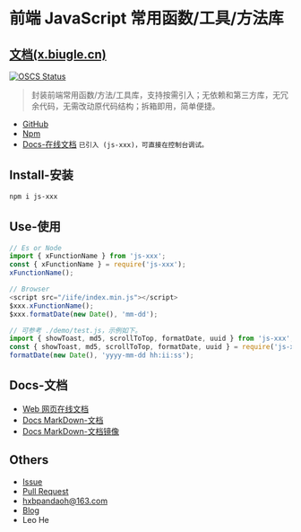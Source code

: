 # 前端 JavaScript 常用函数/工具/方法库

## [文档(x.biugle.cn)](http://x.biugle.cn)

[![OSCS Status](https://www.oscs1024.com/platform/badge/pandaoh/js-xxx.svg?size=small)](https://www.oscs1024.com/project/pandaoh/js-xxx?ref=badge_small)

> 封装前端常用函数/方法/工具库，支持按需引入；无依赖和第三方库，无冗余代码，无需改动原代码结构；拆箱即用，简单便捷。

* [GitHub](https://github.com/pandaoh/js-xxx)
* [Npm](https://www.npmjs.com/package/js-xxx)
* [Docs-在线文档](https://pandaoh.github.io/js-xxx/html/) `已引入 (js-xxx)，可直接在控制台调试。`

## Install-安装

```bash
npm i js-xxx
```

## Use-使用

```javascript
// Es or Node
import { xFunctionName } from 'js-xxx';
const { xFunctionName } = require('js-xxx');
xFunctionName();

// Browser
<script src="/iife/index.min.js"></script>
$xxx.xFunctionName();
$xxx.formatDate(new Date(), 'mm-dd');

// 可参考 ./demo/test.js，示例如下。
import { showToast, md5, scrollToTop, formatDate, uuid } from 'js-xxx';
const { showToast, md5, scrollToTop, formatDate, uuid } = require('js-xxx');
formatDate(new Date(), 'yyyy-mm-dd hh:ii:ss');
```

## Docs-文档

* [Web 网页在线文档](https://pandaoh.github.io/js-xxx/html/)
* [Docs MarkDown-文档](https://github.com/pandaoh/js-xxx/blob/main/docs/README.md)
* [Docs MarkDown-文档镜像](https://gitee.com/doubleam/js-xxx/blob/main/docs/README.md)

## Others

* [Issue](https://github.com/pandaoh/js-xxx/issues)
* [Pull Request](https://github.com/pandaoh/js-xxx/pulls)
* [hxbpandaoh@163.com](mailto:hxbpandaoh@163.com)
* [Blog](http://a.biugle.cn)
* Leo He
